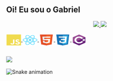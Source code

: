 ## Oi! Eu sou o Gabriel
<div align="center">
  <a href="https://github.com/GabrielAzevedo99">
  <img height="180em" src="https://github-readme-stats.vercel.app/api?username=GabrielAzevedo99&show_icons=true&theme=dark&include_all_commits=true&count_private=true"/>
  <img height="180em" src="https://github-readme-stats.vercel.app/api/top-langs/?username=GabrielAzevedo99&layout=compact&langs_count=7&theme=dark"/>
</div>
<div style="display: inline_block"><br>
  <img align="center" alt="Gabe-Js" height="30" width="40" src="https://raw.githubusercontent.com/devicons/devicon/master/icons/javascript/javascript-plain.svg">
  <img align="center" alt="Gabe-React" height="30" width="40" src="https://raw.githubusercontent.com/devicons/devicon/master/icons/react/react-original.svg">
  <img align="center" alt="Gabe-HTML" height="30" width="40" src="https://raw.githubusercontent.com/devicons/devicon/master/icons/html5/html5-original.svg">
  <img align="center" alt="Gabe-CSS" height="30" width="40" src="https://raw.githubusercontent.com/devicons/devicon/master/icons/css3/css3-original.svg">
  <img align="center" alt="Gabe-Csharp" height="30" width="40" src="https://raw.githubusercontent.com/devicons/devicon/master/icons/csharp/csharp-original.svg">
 
</div>
  
  ##
  
<div>
  <a href="https://www.linkedin.com/in/gabriel-santos-azevedo-258417213" target="_blank"><img src="https://img.shields.io/badge/-LinkedIn-%230077B5?style=for-the-badge&logo=linkedin&logoColor=white" target="_blank"></a>
  
  ![Snake animation](https://github.com/GabrielAzevedo99/GabrielAzevedo99/blob/output/github-contribution-grid-snake.svg)
  </div>
